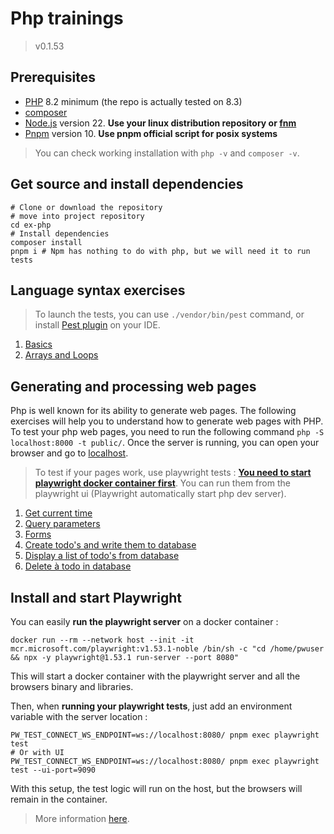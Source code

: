 # Php trainings

> v0.1.53 <!-- x-release-please-version -->

## Prerequisites

- [PHP](https://www.php.net/) 8.2 minimum (the repo is actually tested on 8.3)
- [composer](https://getcomposer.org/doc/00-intro.md)
- [Node.js](https://nodejs.org) version 22. **Use your linux distribution repository or [fnm](https://github.com/Schniz/fnm?tab=readme-ov-file#installation)**
- [Pnpm](https://pnpm.io/installation) version 10. **Use pnpm official script for posix systems**

> You can check working installation with `php -v` and `composer -v`.

## Get source and install dependencies

```shell
# Clone or download the repository
# move into project repository
cd ex-php
# Install dependencies
composer install
pnpm i # Npm has nothing to do with php, but we will need it to run tests
```

## Language syntax exercises

> To launch the tests, you can use `./vendor/bin/pest` command, or
> install [Pest plugin](https://pestphp.com/docs/editor-setup) on your IDE.

1. [Basics](src/Basics.php)
2. [Arrays and Loops](src/ArraysAndLoops.php)

## Generating and processing web pages

Php is well known for its ability to generate web pages.
The following exercises will help you to understand how to generate web pages with PHP.
To test your php web pages, you need to run the following command `php -S localhost:8000 -t public/`.
Once the server is running, you can open your browser and go to [localhost](http://localhost:8000).

> To test if your pages work, use playwright tests : **[You need to start playwright docker container first](#install-and-start-playwright)**.
> You can run them from the playwright ui (Playwright automatically start php dev server).

1. [Get current time](public/getCurrentTime.php)
2. [Query parameters](public/queryParameterDisplay.php)
3. [Forms](public/formManagement.php)
3. [Create todo's and write them to database](public/writeTodoToDatabase.php)
3. [Display a list of todo's from database](public/displayAllTodosFromDatabase.php)
3. [Delete à todo in database](public/deleteTodoFromDatabase.php)

## Install and start Playwright

You can easily **run the playwright server** on a docker container :
```shell
docker run --rm --network host --init -it mcr.microsoft.com/playwright:v1.53.1-noble /bin/sh -c "cd /home/pwuser && npx -y playwright@1.53.1 run-server --port 8080"
```
This will start a docker container with the playwright server and all the browsers binary and libraries.

Then, when **running your playwright tests**, just add an environment variable with the server location :
```shell
PW_TEST_CONNECT_WS_ENDPOINT=ws://localhost:8080/ pnpm exec playwright test
# Or with UI
PW_TEST_CONNECT_WS_ENDPOINT=ws://localhost:8080/ pnpm exec playwright test --ui-port=9090
```
With this setup, the test logic will run on the host, but the browsers will remain in the container.

> More information [here](https://discuss.layer5.io/t/how-to-setup-e2e-testing-environment-with-playwright-and-docker-for-meshery/5498).
